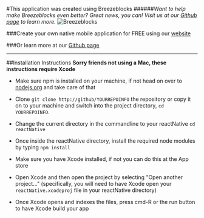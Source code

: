 #This application was created using Breezeblocks
######*Want to help make Breezeblocks even better?  Great news, you can!  Visit us at our [Github page](https://github.com/christianevans214/DrandAndDrop) to learn more.*
<img src="http://i.imgur.com/Mx6Glyv.png" title="BreezeBlocks" alt="Breezeblocks">

###Create your own native mobile application for FREE using our [website](http://breezeblocks.io)

###Or learn more at our [Github page](https://github.com/christianevans214/DrandAndDrop)

---

##Installation Instructions
**Sorry friends not using a Mac, these instructions require Xcode**
- Make sure npm is installed on your machine, if not head on over to <a href="https://nodejs.org/download/">nodejs.org</a> and take care of that
- Clone `git clone http://github/YOURREPOINFO` the repository or copy it on to your machine and switch into the project directory, `cd YOURREPOINFO`.
- Change the current directory in the commandline to your reactNative `cd reactNative`
- Once inside the reactNative directory, install the required node modules by typing `npm install`

- Make sure you have Xcode installed, if not you can do this at the App store
- Open Xcode and then open the project by selecting "Open another project..." (specifically, you will need to have Xcode open your `reactNative.xcodeproj` file in your reactNative directory)
- Once Xcode opens and indexes the files, press cmd-R or the run button to have Xcode build your app


